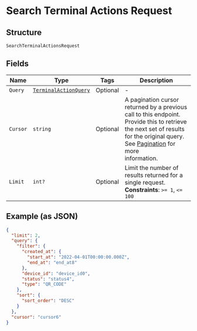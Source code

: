 
# Search Terminal Actions Request

## Structure

`SearchTerminalActionsRequest`

## Fields

| Name | Type | Tags | Description |
|  --- | --- | --- | --- |
| `Query` | [`TerminalActionQuery`](../../doc/models/terminal-action-query.md) | Optional | - |
| `Cursor` | `string` | Optional | A pagination cursor returned by a previous call to this endpoint.<br>Provide this to retrieve the next set of results for the original query.<br>See [Pagination](https://developer.squareup.com/docs/build-basics/common-api-patterns/pagination) for more<br>information. |
| `Limit` | `int?` | Optional | Limit the number of results returned for a single request.<br>**Constraints**: `>= 1`, `<= 100` |

## Example (as JSON)

```json
{
  "limit": 2,
  "query": {
    "filter": {
      "created_at": {
        "start_at": "2022-04-01T00:00:00.000Z",
        "end_at": "end_at8"
      },
      "device_id": "device_id0",
      "status": "status4",
      "type": "QR_CODE"
    },
    "sort": {
      "sort_order": "DESC"
    }
  },
  "cursor": "cursor6"
}
```

